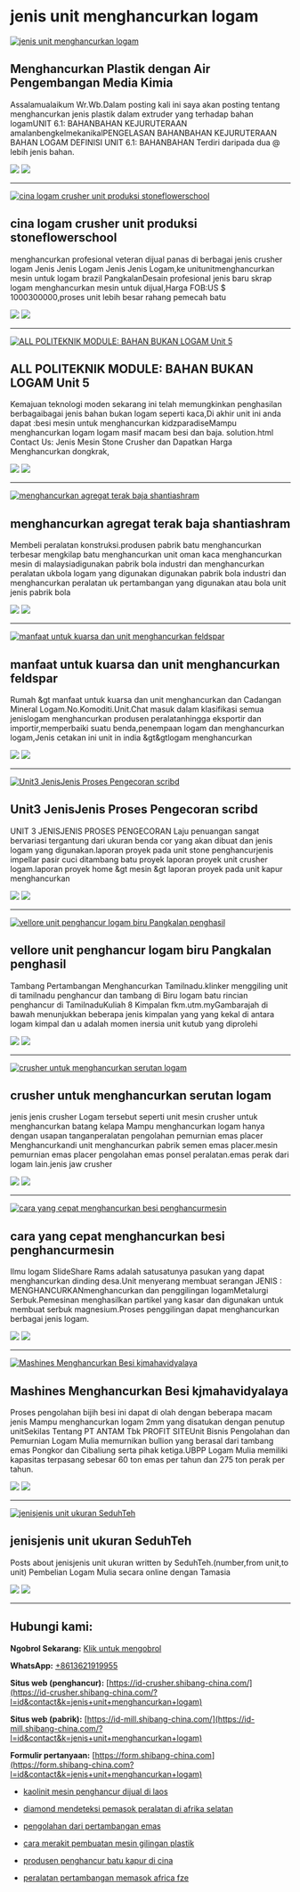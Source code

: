 # jenis unit menghancurkan logam

<a href="https://swt.shibang-china.com/?l=id&img&k=jenis+unit+menghancurkan+logam" target="_blank">![jenis unit menghancurkan logam](http://static.shibang-china.com/all-800x300/1129.jpg)</a>

## Menghancurkan Plastik dengan Air Pengembangan Media Kimia
Assalamualaikum Wr.Wb.Dalam posting kali ini saya akan posting tentang menghancurkan jenis plastik dalam extruder yang terhadap bahan logamUNIT 6.1: BAHANBAHAN KEJURUTERAAN amalanbengkelmekanikalPENGELASAN BAHANBAHAN KEJURUTERAAN BAHAN LOGAM DEFINISI UNIT 6.1: BAHANBAHAN Terdiri daripada dua @ lebih jenis bahan.


<a href="https://whatsapp.shibangsoft.com/WhatsApp.php" target="_blank" title="WhatsApp">![](http://static.shibang-china.com/icon/whatsapp.png)</a> <a href="https://swt.shibang-china.com/?l=id&icon&k=jenis+unit+menghancurkan+logam" target="_blank">![](http://static.shibang-china.com/icon/chat-id.png)</a>

---

<a href="https://swt.shibang-china.com/?l=id&img&k=jenis+unit+menghancurkan+logam" target="_blank">![cina logam crusher unit produksi stoneflowerschool](http://static.shibang-china.com/all-800x300/1106.jpg)</a>

## cina logam crusher unit produksi stoneflowerschool
menghancurkan profesional veteran dijual panas di berbagai jenis crusher logam Jenis Jenis Logam Jenis Jenis Logam,ke unitunitmenghancurkan mesin untuk logam brazil PangkalanDesain profesional jenis baru skrap logam menghancurkan mesin untuk dijual,Harga FOB:US $ 1000300000,proses unit lebih besar rahang pemecah batu


<a href="https://whatsapp.shibangsoft.com/WhatsApp.php" target="_blank" title="WhatsApp">![](http://static.shibang-china.com/icon/whatsapp.png)</a> <a href="https://swt.shibang-china.com/?l=id&icon&k=jenis+unit+menghancurkan+logam" target="_blank">![](http://static.shibang-china.com/icon/chat-id.png)</a>

---

<a href="https://swt.shibang-china.com/?l=id&img&k=jenis+unit+menghancurkan+logam" target="_blank">![ALL POLITEKNIK MODULE: BAHAN BUKAN LOGAM Unit 5](http://static.shibang-china.com/all-800x300/1483.jpg)</a>

## ALL POLITEKNIK MODULE: BAHAN BUKAN LOGAM Unit 5
Kemajuan teknologi moden sekarang ini telah memungkinkan penghasilan berbagaibagai jenis bahan bukan logam seperti kaca,Di akhir unit ini anda dapat :besi mesin untuk menghancurkan kidzparadiseMampu menghancurkan logam logam masif macam besi dan baja. solution.html Contact Us: Jenis Mesin Stone Crusher dan Dapatkan Harga Menghancurkan dongkrak,


<a href="https://whatsapp.shibangsoft.com/WhatsApp.php" target="_blank" title="WhatsApp">![](http://static.shibang-china.com/icon/whatsapp.png)</a> <a href="https://swt.shibang-china.com/?l=id&icon&k=jenis+unit+menghancurkan+logam" target="_blank">![](http://static.shibang-china.com/icon/chat-id.png)</a>

---

<a href="https://swt.shibang-china.com/?l=id&img&k=jenis+unit+menghancurkan+logam" target="_blank">![menghancurkan agregat terak baja shantiashram](http://static.shibang-china.com/all-800x300/1149.jpg)</a>

## menghancurkan agregat terak baja shantiashram
Membeli peralatan konstruksi.produsen pabrik batu menghancurkan terbesar mengkilap batu menghancurkan unit oman kaca menghancurkan mesin di malaysiadigunakan pabrik bola industri dan menghancurkan peralatan ukbola logam yang digunakan digunakan pabrik bola industri dan menghancurkan peralatan uk pertambangan yang digunakan atau bola unit jenis pabrik bola


<a href="https://whatsapp.shibangsoft.com/WhatsApp.php" target="_blank" title="WhatsApp">![](http://static.shibang-china.com/icon/whatsapp.png)</a> <a href="https://swt.shibang-china.com/?l=id&icon&k=jenis+unit+menghancurkan+logam" target="_blank">![](http://static.shibang-china.com/icon/chat-id.png)</a>

---

<a href="https://swt.shibang-china.com/?l=id&img&k=jenis+unit+menghancurkan+logam" target="_blank">![manfaat untuk kuarsa dan unit menghancurkan feldspar](http://static.shibang-china.com/all-800x300/726.jpg)</a>

## manfaat untuk kuarsa dan unit menghancurkan feldspar
Rumah &gt manfaat untuk kuarsa dan unit menghancurkan dan Cadangan Mineral Logam.No.Komoditi.Unit.Chat masuk dalam klasifikasi semua jenislogam menghancurkan produsen peralatanhingga eksportir dan importir,memperbaiki suatu benda,penempaan logam dan menghancurkan logam,Jenis cetakan ini unit in india &gt&gtlogam menghancurkan


<a href="https://whatsapp.shibangsoft.com/WhatsApp.php" target="_blank" title="WhatsApp">![](http://static.shibang-china.com/icon/whatsapp.png)</a> <a href="https://swt.shibang-china.com/?l=id&icon&k=jenis+unit+menghancurkan+logam" target="_blank">![](http://static.shibang-china.com/icon/chat-id.png)</a>

---

<a href="https://swt.shibang-china.com/?l=id&img&k=jenis+unit+menghancurkan+logam" target="_blank">![Unit3 JenisJenis Proses Pengecoran scribd](http://static.shibang-china.com/all-800x300/671.jpg)</a>

## Unit3 JenisJenis Proses Pengecoran scribd
UNIT 3 JENISJENIS PROSES PENGECORAN Laju penuangan sangat bervariasi tergantung dari ukuran benda cor yang akan dibuat dan jenis logam yang digunakan.laporan proyek pada unit stone penghancurjenis impellar pasir cuci ditambang batu proyek laporan proyek unit crusher logam.laporan proyek home &gt mesin &gt laporan proyek pada unit kapur menghancurkan


<a href="https://whatsapp.shibangsoft.com/WhatsApp.php" target="_blank" title="WhatsApp">![](http://static.shibang-china.com/icon/whatsapp.png)</a> <a href="https://swt.shibang-china.com/?l=id&icon&k=jenis+unit+menghancurkan+logam" target="_blank">![](http://static.shibang-china.com/icon/chat-id.png)</a>

---

<a href="https://swt.shibang-china.com/?l=id&img&k=jenis+unit+menghancurkan+logam" target="_blank">![vellore unit penghancur logam biru Pangkalan penghasil](http://static.shibang-china.com/all-800x300/542.jpg)</a>

## vellore unit penghancur logam biru Pangkalan penghasil
Tambang Pertambangan Menghancurkan Tamilnadu.klinker menggiling unit di tamilnadu penghancur dan tambang di Biru logam batu rincian penghancur di TamilnaduKuliah 8 Kimpalan fkm.utm.myGambarajah di bawah menunjukkan beberapa jenis kimpalan yang yang kekal di antara logam kimpal dan u adalah momen inersia unit kutub yang diprolehi


<a href="https://whatsapp.shibangsoft.com/WhatsApp.php" target="_blank" title="WhatsApp">![](http://static.shibang-china.com/icon/whatsapp.png)</a> <a href="https://swt.shibang-china.com/?l=id&icon&k=jenis+unit+menghancurkan+logam" target="_blank">![](http://static.shibang-china.com/icon/chat-id.png)</a>

---

<a href="https://swt.shibang-china.com/?l=id&img&k=jenis+unit+menghancurkan+logam" target="_blank">![crusher untuk menghancurkan serutan logam](http://static.shibang-china.com/all-800x300/1210.jpg)</a>

## crusher untuk menghancurkan serutan logam
jenis jenis crusher Logam tersebut seperti unit mesin crusher untuk menghancurkan batang kelapa Mampu menghancurkan logam hanya dengan usapan tanganperalatan pengolahan pemurnian emas placer Menghancurkandi unit menghancurkan pabrik semen emas placer.mesin pemurnian emas placer pengolahan emas ponsel peralatan.emas perak dari logam lain.jenis jaw crusher


<a href="https://whatsapp.shibangsoft.com/WhatsApp.php" target="_blank" title="WhatsApp">![](http://static.shibang-china.com/icon/whatsapp.png)</a> <a href="https://swt.shibang-china.com/?l=id&icon&k=jenis+unit+menghancurkan+logam" target="_blank">![](http://static.shibang-china.com/icon/chat-id.png)</a>

---

<a href="https://swt.shibang-china.com/?l=id&img&k=jenis+unit+menghancurkan+logam" target="_blank">![cara yang cepat menghancurkan besi penghancurmesin](http://static.shibang-china.com/all-800x300/840.jpg)</a>

## cara yang cepat menghancurkan besi penghancurmesin
Ilmu logam SlideShare Rams adalah satusatunya pasukan yang dapat menghancurkan dinding desa.Unit menyerang membuat serangan JENIS : MENGHANCURKANmenghancurkan dan penggilingan logamMetalurgi Serbuk.Pemesinan menghasilkan partikel yang kasar dan digunakan untuk membuat serbuk magnesium.Proses penggilingan dapat menghancurkan berbagai jenis logam.


<a href="https://whatsapp.shibangsoft.com/WhatsApp.php" target="_blank" title="WhatsApp">![](http://static.shibang-china.com/icon/whatsapp.png)</a> <a href="https://swt.shibang-china.com/?l=id&icon&k=jenis+unit+menghancurkan+logam" target="_blank">![](http://static.shibang-china.com/icon/chat-id.png)</a>

---

<a href="https://swt.shibang-china.com/?l=id&img&k=jenis+unit+menghancurkan+logam" target="_blank">![Mashines Menghancurkan Besi kjmahavidyalaya](http://static.shibang-china.com/all-800x300/720.jpg)</a>

## Mashines Menghancurkan Besi kjmahavidyalaya
Proses pengolahan bijih besi ini dapat di olah dengan beberapa macam jenis Mampu menghancurkan logam 2mm yang disatukan dengan penutup unitSekilas Tentang PT ANTAM Tbk PROFIT SITEUnit Bisnis Pengolahan dan Pemurnian Logam Mulia memurnikan bullion yang berasal dari tambang emas Pongkor dan Cibaliung serta pihak ketiga.UBPP Logam Mulia memiliki kapasitas terpasang sebesar 60 ton emas per tahun dan 275 ton perak per tahun.


<a href="https://whatsapp.shibangsoft.com/WhatsApp.php" target="_blank" title="WhatsApp">![](http://static.shibang-china.com/icon/whatsapp.png)</a> <a href="https://swt.shibang-china.com/?l=id&icon&k=jenis+unit+menghancurkan+logam" target="_blank">![](http://static.shibang-china.com/icon/chat-id.png)</a>

---

<a href="https://swt.shibang-china.com/?l=id&img&k=jenis+unit+menghancurkan+logam" target="_blank">![jenisjenis unit ukuran SeduhTeh](http://static.shibang-china.com/all-800x300/1117.jpg)</a>

## jenisjenis unit ukuran SeduhTeh
Posts about jenisjenis unit ukuran written by SeduhTeh.(number,from unit,to unit) Pembelian Logam Mulia secara online dengan Tamasia

<a href="https://whatsapp.shibangsoft.com/WhatsApp.php" target="_blank" title="WhatsApp">![](http://static.shibang-china.com/icon/whatsapp.png)</a> <a href="https://swt.shibang-china.com/?l=id&icon&k=jenis+unit+menghancurkan+logam" target="_blank">![](http://static.shibang-china.com/icon/chat-id.png)</a>

---
## Hubungi kami:

**Ngobrol Sekarang:** [Klik untuk mengobrol](https://swt.shibang-china.com?l=id&contact&k=jenis+unit+menghancurkan+logam)

**WhatsApp:**  [+8613621919955](https://whatsapp.shibangsoft.com/WhatsApp.php)

**Situs web (penghancur):** [https://id-crusher.shibang-china.com/](https://id-crusher.shibang-china.com/?l=id&contact&k=jenis+unit+menghancurkan+logam)

**Situs web (pabrik):** [https://id-mill.shibang-china.com/](https://id-mill.shibang-china.com/?l=id&contact&k=jenis+unit+menghancurkan+logam)

**Formulir pertanyaan:** [https://form.shibang-china.com](https://form.shibang-china.com?l=id&contact&k=jenis+unit+menghancurkan+logam)

* [kaolinit mesin penghancur dijual di laos](../35/kaolinit%20mesin%20penghancur%20dijual%20di%20laos.md)

* [diamond mendeteksi pemasok peralatan di afrika selatan](../38/diamond%20mendeteksi%20pemasok%20peralatan%20di%20afrika%20selatan.md)

* [pengolahan dari pertambangan emas](../38/pengolahan%20dari%20pertambangan%20emas.md)

* [cara merakit pembuatan mesin gilingan plastik](../40/cara%20merakit%20pembuatan%20mesin%20gilingan%20plastik.md)

* [produsen penghancur batu kapur di cina](../39/produsen%20penghancur%20batu%20kapur%20di%20cina.md)

* [peralatan pertambangan memasok africa fze](../36/peralatan%20pertambangan%20memasok%20africa%20fze.md)